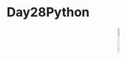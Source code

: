 # Day28Python
<p align="center">
  <img src="images/timer.png" width="8%" height="12%" alt="Image not available"/>
</p>

